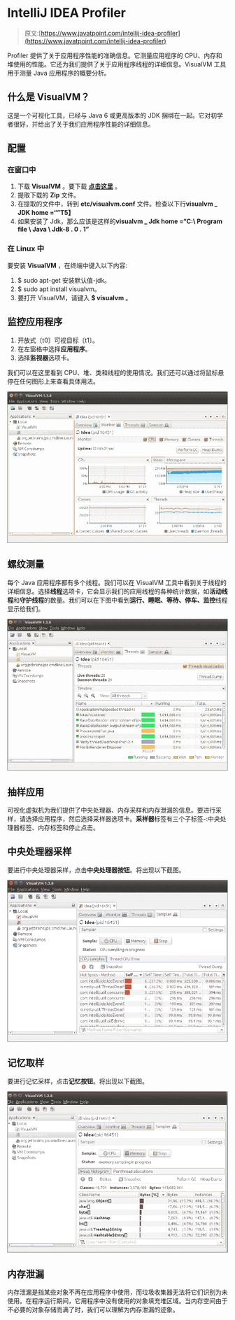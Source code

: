 # IntelliJ IDEA Profiler

> 原文:[https://www.javatpoint.com/intellij-idea-profiler](https://www.javatpoint.com/intellij-idea-profiler)

Profiler 提供了关于应用程序性能的准确信息。它测量应用程序的 CPU、内存和堆使用的性能。它还为我们提供了关于应用程序线程的详细信息。VisualVM 工具用于测量 Java 应用程序的概要分析。

## 什么是 VisualVM？

这是一个可视化工具，已经与 Java 6 或更高版本的 JDK 捆绑在一起。它对初学者很好，并给出了关于我们应用程序性能的详细信息。

## 配置

### 在窗口中

1.  下载 **VisualVM** 。要下载 [**点击这里**](https://visualvm.github.io/download.html) 。
2.  提取下载的 **Zip** 文件。
3.  在提取的文件中，转到 **etc/visualvm.conf** 文件。检查以下行**visualvm _ JDK home =“<path of="" jdk="">”</path>T5】**
4.  如果安装了 Jdk，那么应该是这样的**visualvm _ Jdk home =“C:\ Program file \ Java \ Jdk-8 . 0 . 1”**

### 在 Linux 中

要安装 **VisualVM** ，在终端中键入以下内容:

1.  $ sudo apt-get 安装默认值-jdk。
2.  $ sudo apt install visualvm。
3.  要打开 VisualVM，请键入 **$ visualvm** 。

## 监控应用程序

1.  开放式〔t0〕可视目标〔t1〕。
2.  在左窗格中选择**应用程序**。
3.  选择**监视器**选项卡。

我们可以在这里看到 CPU、堆、类和线程的使用情况。我们还可以通过将鼠标悬停在任何图形上来查看具体用法。

![IntelliJ IDEA Profiler](img/eec19cf0e8a5a8e9770d9d1fd78326c6.png)

## 螺纹测量

每个 Java 应用程序都有多个线程。我们可以在 VisualVM 工具中看到关于线程的详细信息。选择**线程**选项卡，它会显示我们的应用线程的各种统计数据，如**活动线程**和**守护线程**的数量。我们可以在下图中看到**运行、睡眠、等待、停车、监控**线程显示给我们。

![IntelliJ IDEA Profiler](img/645ac26cbbc5d5bcc8867ef3670a60a2.png)

## 抽样应用

可视化虚拟机为我们提供了中央处理器、内存采样和内存泄漏的信息。要进行采样，请选择应用程序，然后选择采样器选项卡。**采样器**标签有三个子标签-:中央处理器标签、内存标签和停止点击。

## 中央处理器采样

要进行中央处理器采样，点击**中央处理器按钮**。将出现以下截图。

![IntelliJ IDEA Profiler](img/3beb7e9f52712237918e8cf1b2bf6416.png)

## 记忆取样

要进行记忆采样，点击**记忆按钮**。将出现以下截图。

![IntelliJ IDEA Profiler](img/2235455d0818a37471ef83415fd3b4cd.png)

## 内存泄漏

内存泄漏是指某些对象不再在应用程序中使用，而垃圾收集器无法将它们识别为未使用。在程序运行期间，它用程序中没有使用的对象填充堆区域。当内存空间由于不必要的对象存储而满了时，我们可以理解为内存泄漏的迹象。